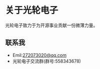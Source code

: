 <a id = "about"></a>  

# 关于光轮电子
光轮电子致力于为开源事业贡献一份微薄力量。  

## 联系我

* Emil:272073020@qq.com  
* 光轮电子交流群(群号:558343678)  
